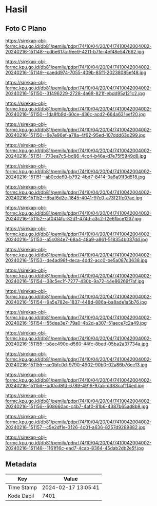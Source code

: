 # Hasil

## Foto C Plano

https://sirekap-obj-formc.kpu.go.id/db81/pemilu/pdpr/74/10/04/20/04/7410042004002-20240216-151148--cdbe617a-9ee9-4211-b7fe-4ef48e547662.jpg

https://sirekap-obj-formc.kpu.go.id/db81/pemilu/pdpr/74/10/04/20/04/7410042004002-20240216-151149--caedd974-7055-409b-85f1-20238085ef48.jpg

https://sirekap-obj-formc.kpu.go.id/db81/pemilu/pdpr/74/10/04/20/04/7410042004002-20240216-151150--31496229-2728-4a68-821f-ebdd95a121c2.jpg

https://sirekap-obj-formc.kpu.go.id/db81/pemilu/pdpr/74/10/04/20/04/7410042004002-20240216-151150--1da8fb9d-60ce-436c-acd2-664a631eef20.jpg

https://sirekap-obj-formc.kpu.go.id/db81/pemilu/pdpr/74/10/04/20/04/7410042004002-20240216-151150--6e7e96ef-a78a-4f62-95ed-107ddd63d299.jpg

https://sirekap-obj-formc.kpu.go.id/db81/pemilu/pdpr/74/10/04/20/04/7410042004002-20240216-151151--770ea7c5-bd86-4cc4-b46a-d7e75f5949d8.jpg

https://sirekap-obj-formc.kpu.go.id/db81/pemilu/pdpr/74/10/04/20/04/7410042004002-20240216-151151--ab0cde69-b792-4bd7-8414-0a6a91f3d518.jpg

https://sirekap-obj-formc.kpu.go.id/db81/pemilu/pdpr/74/10/04/20/04/7410042004002-20240216-151152--65af6d2e-1845-4041-97c0-a73f21fc07ac.jpg

https://sirekap-obj-formc.kpu.go.id/db81/pemilu/pdpr/74/10/04/20/04/7410042004002-20240216-151152--af0414fc-82d1-474d-a3c2-f2e6fbce1237.jpg

https://sirekap-obj-formc.kpu.go.id/db81/pemilu/pdpr/74/10/04/20/04/7410042004002-20240216-151153--a5c084e7-68a4-48a9-a861-518354b037dd.jpg

https://sirekap-obj-formc.kpu.go.id/db81/pemilu/pdpr/74/10/04/20/04/7410042004002-20240216-151153--de4ad98f-deca-4dd2-acc0-be5a087c3638.jpg

https://sirekap-obj-formc.kpu.go.id/db81/pemilu/pdpr/74/10/04/20/04/7410042004002-20240216-151154--38c5ec1f-7277-430b-9a72-44e86269f7af.jpg

https://sirekap-obj-formc.kpu.go.id/db81/pemilu/pdpr/74/10/04/20/04/7410042004002-20240216-151154--9a5e782e-1837-448d-886a-ba8ade1a5b76.jpg

https://sirekap-obj-formc.kpu.go.id/db81/pemilu/pdpr/74/10/04/20/04/7410042004002-20240216-151154--55dea3e7-79a0-4b2d-a307-51aece7c2a49.jpg

https://sirekap-obj-formc.kpu.go.id/db81/pemilu/pdpr/74/10/04/20/04/7410042004002-20240216-151155--b8ec490c-d560-44fc-8bed-05ba2a37734a.jpg

https://sirekap-obj-formc.kpu.go.id/db81/pemilu/pdpr/74/10/04/20/04/7410042004002-20240216-151155--ae0bfc0d-9790-4902-90b0-02a86b76ce13.jpg

https://sirekap-obj-formc.kpu.go.id/db81/pemilu/pdpr/74/10/04/20/04/7410042004002-20240216-151156--bd0cd8fd-6789-4916-97a5-d383caf114ed.jpg

https://sirekap-obj-formc.kpu.go.id/db81/pemilu/pdpr/74/10/04/20/04/7410042004002-20240216-151156--608660ad-c4b7-4af0-81b6-4387b65ad8b9.jpg

https://sirekap-obj-formc.kpu.go.id/db81/pemilu/pdpr/74/10/04/20/04/7410042004002-20240216-151157--c5e2df1e-3126-4c01-a636-8257d9289882.jpg

https://sirekap-obj-formc.kpu.go.id/db81/pemilu/pdpr/74/10/04/20/04/7410042004002-20240216-151148--1161f16c-ead7-4cab-8364-45dab2db2e5f.jpg


## Metadata

| Key        | Value               |
| ---------- | ------------------- |
| Time Stamp | 2024-02-17 13:05:41 |
| Kode Dapil | 7401                |



